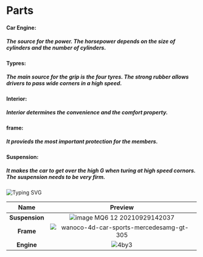
<h1>Parts</h1>
<body>
<h4>Car Engine: <h5>The source for the power. The horsepower depends on the size of cylinders and the number of cylinders.</h5>
    </h4>

<h4>Typres:
    <h5>The main source for the grip is the four tyres. The strong rubber allows drivers to pass wide corners in a high speed. </h5>
    </h4>

<h4>Interior: <h5>Interior determines the convenience and the comfort property.</h5> </h4>

<h4>frame:</h4> 
<h5>It provieds the most important protection for the members. </h5>

<h4>Suspension:</h4> 
<h5>It makes the car to get over the high G when turing at high speed cornors. The suspension needs to be very firm.</h5>

<img src="https://fierce-dawn-45790.herokuapp.com?font=Fira+Code&weight=500&duration=2000&pause=1000&color=F709F6&center=true&width=435&lines=View+Your+World+Everywhere+With+AR" alt="Typing SVG" />

|            Name            |                          Preview                            |
| :------------------------: | :--------------------------------------------------------:  |
|       **Suspension**       |  ![image MQ6 12 20210929142037](https://user-images.githubusercontent.com/112147566/204070223-8e223d1b-b2ad-4bc6-8137-d3e2eb2b1a6b.jpeg)    |
|         **Frame**          | ![wanoco-4d-car-sports-mercedesamg-gt-305](https://user-images.githubusercontent.com/112147566/204070224-585c9286-c69a-4a8b-9908-a4fa7694da99.jpg)       |
|       **Engine**           | ![4by3](https://user-images.githubusercontent.com/112147566/204070225-694b0f59-58e2-46a9-bba4-55743a11b8c7.jpeg) |

